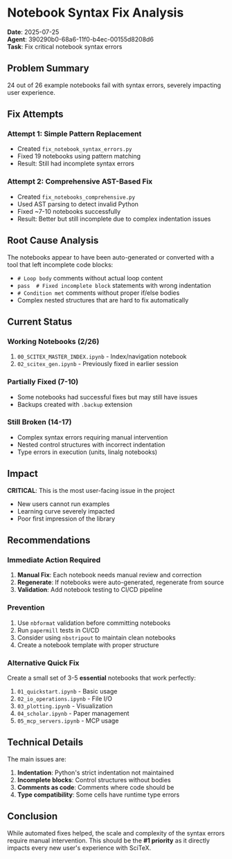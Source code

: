 # Notebook Syntax Fix Analysis

**Date**: 2025-07-25  
**Agent**: 390290b0-68a6-11f0-b4ec-00155d8208d6  
**Task**: Fix critical notebook syntax errors

## Problem Summary

24 out of 26 example notebooks fail with syntax errors, severely impacting user experience.

## Fix Attempts

### Attempt 1: Simple Pattern Replacement
- Created `fix_notebook_syntax_errors.py`
- Fixed 19 notebooks using pattern matching
- Result: Still had incomplete syntax errors

### Attempt 2: Comprehensive AST-Based Fix
- Created `fix_notebooks_comprehensive.py`
- Used AST parsing to detect invalid Python
- Fixed ~7-10 notebooks successfully
- Result: Better but still incomplete due to complex indentation issues

## Root Cause Analysis

The notebooks appear to have been auto-generated or converted with a tool that left incomplete code blocks:
- `# Loop body` comments without actual loop content
- `pass  # Fixed incomplete block` statements with wrong indentation
- `# Condition met` comments without proper if/else bodies
- Complex nested structures that are hard to fix automatically

## Current Status

### Working Notebooks (2/26)
1. `00_SCITEX_MASTER_INDEX.ipynb` - Index/navigation notebook
2. `02_scitex_gen.ipynb` - Previously fixed in earlier session

### Partially Fixed (7-10)
- Some notebooks had successful fixes but may still have issues
- Backups created with `.backup` extension

### Still Broken (14-17)
- Complex syntax errors requiring manual intervention
- Nested control structures with incorrect indentation
- Type errors in execution (units, linalg notebooks)

## Impact

**CRITICAL**: This is the most user-facing issue in the project
- New users cannot run examples
- Learning curve severely impacted
- Poor first impression of the library

## Recommendations

### Immediate Action Required
1. **Manual Fix**: Each notebook needs manual review and correction
2. **Regenerate**: If notebooks were auto-generated, regenerate from source
3. **Validation**: Add notebook testing to CI/CD pipeline

### Prevention
1. Use `nbformat` validation before committing notebooks
2. Run `papermill` tests in CI/CD
3. Consider using `nbstripout` to maintain clean notebooks
4. Create a notebook template with proper structure

### Alternative Quick Fix
Create a small set of 3-5 **essential** notebooks that work perfectly:
1. `01_quickstart.ipynb` - Basic usage
2. `02_io_operations.ipynb` - File I/O
3. `03_plotting.ipynb` - Visualization
4. `04_scholar.ipynb` - Paper management
5. `05_mcp_servers.ipynb` - MCP usage

## Technical Details

The main issues are:
1. **Indentation**: Python's strict indentation not maintained
2. **Incomplete blocks**: Control structures without bodies
3. **Comments as code**: Comments where code should be
4. **Type compatibility**: Some cells have runtime type errors

## Conclusion

While automated fixes helped, the scale and complexity of the syntax errors require manual intervention. This should be the **#1 priority** as it directly impacts every new user's experience with SciTeX.